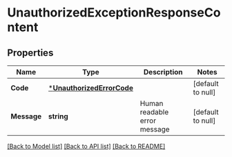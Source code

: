 # UnauthorizedExceptionResponseContent

## Properties
Name | Type | Description | Notes
------------ | ------------- | ------------- | -------------
**Code** | [***UnauthorizedErrorCode**](UnauthorizedErrorCode.md) |  | [default to null]
**Message** | **string** | Human readable error message | [default to null]

[[Back to Model list]](../README.md#documentation-for-models) [[Back to API list]](../README.md#documentation-for-api-endpoints) [[Back to README]](../README.md)

